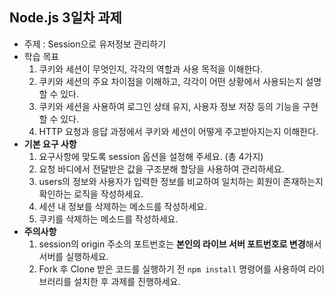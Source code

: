## Node.js 3일차 과제

- 주제 : Session으로 유저정보 관리하기
- 학습 목표
  1. 쿠키와 세션이 무엇인지, 각각의 역할과 사용 목적을 이해한다.
  2. 쿠키와 세션의 주요 차이점을 이해하고, 각각이 어떤 상황에서 사용되는지 설명할 수 있다.
  3. 쿠키와 세션을 사용하여 로그인 상태 유지, 사용자 정보 저장 등의 기능을 구현할 수 있다.
  4. HTTP 요청과 응답 과정에서 쿠키와 세션이 어떻게 주고받아지는지 이해한다.
- **기본 요구 사항**
  1. 요구사항에 맞도록 session 옵션을 설정해 주세요. (총 4가지)
  2. 요청 바디에서 전달받은 값을 구조분해 할당을 사용하여 관리하세요.
  3. users의 정보와 사용자가 입력한 정보를 비교하여 일치하는 회원이 존재하는지 확인하는 로직을 작성하세요.
  4. 세션 내 정보를 삭제하는 메소드를 작성하세요.
  5. 쿠키를 삭제하는 메소드를 작성하세요.
- **주의사항**
  1. session의 origin 주소의 포트번호는 **본인의 라이브 서버 포트번호로 변경**해서 서버를 실행하세요.
  2. Fork 후 Clone 받은 코드를 실행하기 전 `npm install` 명령어를 사용하여 라이브러리를 설치한 후 과제를 진행하세요.
